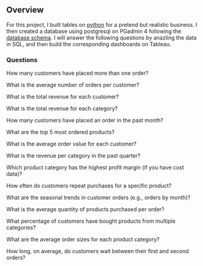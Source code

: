 ## Overview

For this project, I built tables on [python](https://github.com/ariannalangton/Portfolio/blob/main/generated_business/generated_business_data.ipynb) for a pretend but realistic business. I then created a database using postgresql on PGadmin 4 following the [database schema](https://github.com/ariannalangton/Portfolio/blob/main/generated_business/business_schema.png). I will answer the following questions by anazling the data in SQL, and then build the corresponding dashboards on Tableau.

### Questions

How many customers have placed more than one order?

What is the average number of orders per customer?

What is the total revenue for each customer?

What is the total revenue for each category?

How many customers have placed an order in the past month?

What are the top 5 most ordered products?

What is the average order value for each customer?

What is the revenue per category in the past quarter?

Which product category has the highest profit margin (if you have cost data)?

How often do customers repeat purchases for a specific product?

What are the seasonal trends in customer orders (e.g., orders by month)?

What is the average quantity of products purchased per order?

What percentage of customers have bought products from multiple categories?

What are the average order sizes for each product category?

How long, on average, do customers wait between their first and second orders?

